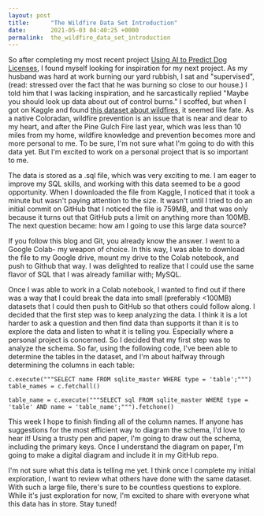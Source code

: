 ```yaml
---
layout: post
title:      "The Wildfire Data Set Introduction"
date:       2021-05-03 04:40:25 +0000
permalink:  the_wildfire_data_set_introduction
---
```


So after completing my most recent project [Using AI to Predict Dog Licenses](http://https://github.com/kjsampler/Using-AI-to-Predict-Dog-Licenses), I found myself looking for inspiration for my next project. As my husband was hard at work burning our yard rubbish, I sat and "supervised", (read: stressed over the fact that he was burning so close to our house.) I told him that I was lacking inspiration, and he sarcastically replied "Maybe you should look up data about out of control burns." I scoffed, but when I got on Kaggle and found [this dataset about wildfires](http://https://www.kaggle.com/rtatman/188-million-us-wildfires), it seemed like fate. As a native Coloradan, wildfire prevention is an issue that is near and dear to my heart, and after the Pine Gulch Fire last year, which was less than 10 miles from my home, wildfire knowledge and prevention becomes more and more personal to me. To be sure, I'm not sure what I'm going to do with this data yet. But I'm excited to work on a personal project that is so important to me.  

The data is stored as a .sql file, which was very exciting to me. I am eager to improve my SQL skills, and working with this data seemed to be a good opportunity. When I downloaded the file from Kaggle, I noticed that it took a minute but wasn't paying attention to the size. It wasn't until I tried to do an initial commit on GitHub that I noticed the file is 759MB, and that was only because it turns out that GitHub puts a limit on anything more than 100MB. The next question became: how am I going to use this large data source?  

If you follow this blog and Git, you already know the answer. I went to a Google Colab- my weapon of choice. In this way, I was able to download the file to my Google drive, mount my drive to the Colab notebook, and push to Github that way. I was delighted to realize that I could use the same flavor of SQL that I was already familiar with; MySQL.  

Once I was able to work in a Colab notebook, I wanted to find out if there was a way that I could break the data into small (preferably <100MB) datasets that I could then push to GitHub so that others could follow along. I decided that the first step was to keep analyzing the data. I think it is a lot harder to ask a question and then find data than supports it than it is to explore the data and listen to what it is telling you. Especially where a personal project is concerned. So I decided that my first step was to analyze the schema. So far, using the following code, I've been able to determine the tables in the dataset, and I'm about halfway through determining the columns in each table: 
```
c.execute("""SELECT name FROM sqlite_master WHERE type = 'table';""")
table_names = c.fetchall()

table_name = c.execute("""SELECT sql FROM sqlite_master WHERE type = 'table' AND name = 'table_name';""").fetchone()
```  
This week I hope to finish finding all of the column names. If anyone has suggestions for the most efficient way to diagram the schema, I'd love to hear it! Using a trusty pen and paper, I'm going to draw out the schema, including the primary keys. Once I understand the diagram on paper, I'm going to make a digital diagram and include it in my GitHub repo.  

I'm not sure what this data is telling me yet. I think once I complete my initial exploration, I want to review what others have done with the same dataset. With such a large file, there's sure to be countless questions to explore. While it's just exploration for now, I'm excited to share with everyone what this data has in store. Stay tuned! 
